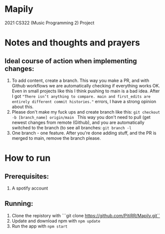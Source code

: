 # Mapily
2021 CS322 (Music Programming 2) Project
# Notes and thoughts and prayers
## Ideal course of action when implementing changes:
1. To add content, create a branch. This way you make a PR, and with Github workflows we are automatically checking if everything works OK. Even in small projects like this I think pushing to main is a bad idea. After I got 
	```"There isn’t anything to compare. main and first_edits are entirely different commit histories."``` errors, I have a strong opinion about this.
2. Please don't make my fuck ups and create branch like this:
	```git checkout -b [branch_name] origin/main ```
This way you don't need to pull (get newest changes from remote (Github), and you are automatically switched to the branch (to see all branches: ```git branch -l```
3. One branch - one feature. After you're done adding stuff, and the PR is merged to main, remove the branch please.
# How to run
## Prerequisites:
1. A spotify account
## Running:
1. Clone the repistory with ```git clone https://github.com/PitiRR/Mapily.git``
2. Update and download npm with ```npm update```
3. Run the app with ```npm start```
